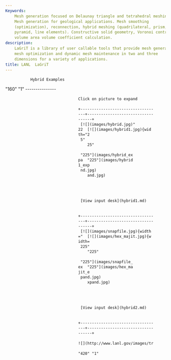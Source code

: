 ```yaml
---
Keywords: 
    Mesh generation focused on Delaunay triangle and tetrahedral meshing.
    Mesh generation for geological applications. Mesh smoothing
    (optimization), reconnection, hybrid meshing (quadrilateral, prism,
    pyramid, line elements). Constructive solid geometry, Voronoi control
    volume area volume coefficient calculation.
description: 
    LaGriT is a library of user callable tools that provide mesh generation,
    mesh optimization and dynamic mesh maintenance in two and three
    dimensions for a variety of applications.
title: LANL  LaGriT 
---
```





               Hybrid Examples                   
 "160" "1"            ---------------                   

                                    Click on picture to expand        

                                    +-------------------------------- 
                                    ---+----------------------------- 
                                    ------+                           
                                     [![](images/hybrid.jpg)" 
                                    22  [![](images/hybrid1.jpg){wid 
                                    th="2                            
                                     5"                              
                                        25"                          

                                     "225"](images/hybrid_ex 
                                    pa  "225"](images/hybrid 
                                    1_exp                            
                                     nd.jpg)                         
                                        and.jpg)                     




                                     [View input desk](hybrid1.md) 


                                    +-------------------------------- 
                                    ---+----------------------------- 
                                    ------+                           
                                     [![](images/snapfile.jpg){width 
                                    ="  [![](images/hex_majit.jpg){w 
                                    idth=                            
                                     225"                            
                                        "225"                        

                                     "225"](images/snapfile_ 
                                    ex  "225"](images/hex_ma 
                                    jit_e                            
                                     pand.jpg)                       
                                        xpand.jpg)                   




                                     [View input desk](hybrid2.md) 


                                    +-------------------------------- 
                                    ---+----------------------------- 
                                    ------+                           

                                    ![](http://www.lanl.gov/images/tr 
                                                 
                                    "420" "1"           



